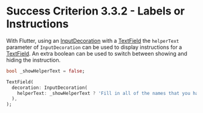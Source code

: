 # Success Criterion 3.3.2 - Labels or Instructions

With Flutter, using an [InputDecoration](https://api.flutter.dev/flutter/material/InputDecoration-class.html) with a [TextField](https://api.flutter.dev/flutter/material/TextField-class.html) the `helperText` parameter of `InputDecoration` can be used to display instructions for a [TextField](https://api.flutter.dev/flutter/material/TextField-class.html). An extra boolean can be used to switch between showing and hiding the instruction.

```dart
bool _showHelperText = false;

TextField(
  decoration: InputDecoration(
    helperText: _showHelperText ? 'Fill in all of the names that you have been given' : null,
  ),
);
```
